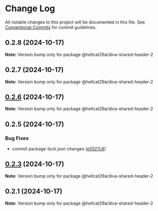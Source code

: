 # Change Log

All notable changes to this project will be documented in this file.
See [Conventional Commits](https://conventionalcommits.org) for commit guidelines.

## 0.2.8 (2024-10-17)

**Note:** Version bump only for package @hellcat29a/diva-shared-header-2





## 0.2.7 (2024-10-17)

**Note:** Version bump only for package @hellcat29a/diva-shared-header-2





## [0.2.6](https://github.com/hellcat29A/diva-header-test/compare/@hellcat29a/diva-shared-header-2@0.2.5...@hellcat29a/diva-shared-header-2@0.2.6) (2024-10-17)

**Note:** Version bump only for package @hellcat29a/diva-shared-header-2






## 0.2.5 (2024-10-17)


### Bug Fixes

* commit package-lock.json changes ([e5527c8](https://github.com/hellcat29A/diva-header-test/commit/e5527c8099e21cdbca9413005d01d60fb95a031b))





## [0.2.3](https://github.com/hellcat29A/diva-header-test/compare/@hellcat29a/diva-shared-header-2@0.2.1...@hellcat29a/diva-shared-header-2@0.2.3) (2024-10-17)

**Note:** Version bump only for package @hellcat29a/diva-shared-header-2






## 0.2.1 (2024-10-17)

**Note:** Version bump only for package @hellcat29a/diva-shared-header-2
